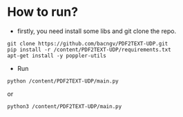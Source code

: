 # How to run?
- firstly, you need install some libs and git clone the repo.
```
git clone https://github.com/bacngv/PDF2TEXT-UDP.git
pip install -r /content/PDF2TEXT-UDP/requirements.txt
apt-get install -y poppler-utils
```
- Run
```
python /content/PDF2TEXT-UDP/main.py
```
or
```
python3 /content/PDF2TEXT-UDP/main.py
```